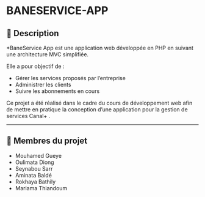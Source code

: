# BANESERVICE-APP
## 📌 Description
*BaneService App est une application web développée en PHP en suivant une architecture MVC simplifiée.  

Elle a pour objectif de :
- Gérer les services proposés par l’entreprise  
- Administrer les clients 
- Suivre les abonnements en cours  

Ce projet a été réalisé dans le cadre du cours de développement web afin de mettre en pratique la conception d’une application pour la gestion de services Canal+ .

---

## 👥 Membres du projet
- Mouhamed Gueye  
- Oulimata Diong  
- Seynabou Sarr  
- Aminata Baldé  
- Rokhaya Bathily
- Mariama Thiandoum
